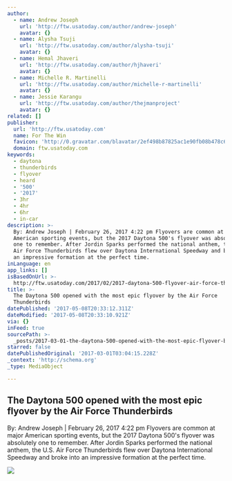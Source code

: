 ```yaml
---
author:
  - name: Andrew Joseph
    url: 'http://ftw.usatoday.com/author/andrew-joseph'
    avatar: {}
  - name: Alysha Tsuji
    url: 'http://ftw.usatoday.com/author/alysha-tsuji'
    avatar: {}
  - name: Hemal Jhaveri
    url: 'http://ftw.usatoday.com/author/hjhaveri'
    avatar: {}
  - name: Michelle R. Martinelli
    url: 'http://ftw.usatoday.com/author/michelle-r-martinelli'
    avatar: {}
  - name: Jessie Karangu
    url: 'http://ftw.usatoday.com/author/thejmanproject'
    avatar: {}
related: []
publisher:
  url: 'http://ftw.usatoday.com'
  name: For The Win
  favicon: 'http://0.gravatar.com/blavatar/2ef498b87825ac1e90fb08b478c63932?s=32'
  domain: ftw.usatoday.com
keywords:
  - daytona
  - thunderbirds
  - flyover
  - heard
  - '500'
  - '2017'
  - 3hr
  - 4hr
  - 6hr
  - in-car
description: >-
  By: Andrew Joseph | February 26, 2017 4:22 pm Flyovers are common at major
  American sporting events, but the 2017 Daytona 500's flyover was absolutely
  one to remember. After Jordin Sparks performed the national anthem, the U.S.
  Air Force Thunderbirds flew over Daytona International Speedway and broke into
  an impressive formation at the perfect time.
inLanguage: en
app_links: []
isBasedOnUrl: >-
  http://ftw.usatoday.com/2017/02/2017-daytona-500-flyover-air-force-thunderbirds-nascar
title: >-
  The Daytona 500 opened with the most epic flyover by the Air Force
  Thunderbirds
datePublished: '2017-05-08T20:33:12.311Z'
dateModified: '2017-05-08T20:33:10.921Z'
via: {}
inFeed: true
sourcePath: >-
  _posts/2017-03-01-the-daytona-500-opened-with-the-most-epic-flyover-by-the-air.md
starred: false
datePublishedOriginal: '2017-03-01T03:04:15.228Z'
_context: 'http://schema.org'
_type: MediaObject

---
```

<article style=""><h1>The Daytona 500 opened with the most epic flyover by the Air Force Thunderbirds</h1><p>By: Andrew Joseph | February 26, 2017 4:22 pm Flyovers are common at major American sporting events, but the 2017 Daytona 500's flyover was absolutely one to remember. After Jordin Sparks performed the national anthem, the U.S. Air Force Thunderbirds flew over Daytona International Speedway and broke into an impressive formation at the perfect time.</p><img src="https://usatftw.files.wordpress.com/2017/02/gty_645590402.jpg?w=1000&amp;h=600&amp;crop=1" /></article>